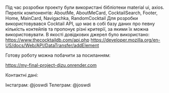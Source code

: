 Під час розробки проекту були використані бібліотеки material ui, axios.
Перелік компонентів:
AboutMe, AboutMeCard, CocktailSearch, Footer, Home, MainCard, Navigachka, RandomCocktail
Для розробки використовувався Cocktail API, що має в собі базу даних про певну кількість коктейлів та пропонує різні критерії, за якими їх можна використовувати.
В якості довідкових джерел було використано:
https://www.thecocktaildb.com/api.php
https://developer.mozilla.org/en-US/docs/Web/API/DataTransfer/addElement

Готову роботу можна побачити за посиланням:

https://my-final-project-djzu.onrender.com

Контактні дані:

Інстаграм: @joswdi
Телеграм: @joswdi
